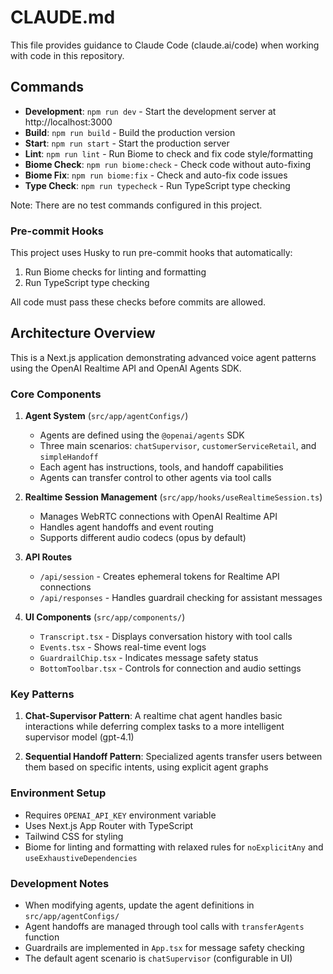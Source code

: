 # CLAUDE.md

This file provides guidance to Claude Code (claude.ai/code) when working with code in this repository.

## Commands

- **Development**: `npm run dev` - Start the development server at http://localhost:3000
- **Build**: `npm run build` - Build the production version
- **Start**: `npm run start` - Start the production server
- **Lint**: `npm run lint` - Run Biome to check and fix code style/formatting
- **Biome Check**: `npm run biome:check` - Check code without auto-fixing
- **Biome Fix**: `npm run biome:fix` - Check and auto-fix code issues
- **Type Check**: `npm run typecheck` - Run TypeScript type checking

Note: There are no test commands configured in this project.

### Pre-commit Hooks

This project uses Husky to run pre-commit hooks that automatically:
1. Run Biome checks for linting and formatting
2. Run TypeScript type checking

All code must pass these checks before commits are allowed.

## Architecture Overview

This is a Next.js application demonstrating advanced voice agent patterns using the OpenAI Realtime API and OpenAI Agents SDK.

### Core Components

1. **Agent System** (`src/app/agentConfigs/`)
   - Agents are defined using the `@openai/agents` SDK
   - Three main scenarios: `chatSupervisor`, `customerServiceRetail`, and `simpleHandoff`
   - Each agent has instructions, tools, and handoff capabilities
   - Agents can transfer control to other agents via tool calls

2. **Realtime Session Management** (`src/app/hooks/useRealtimeSession.ts`)
   - Manages WebRTC connections with OpenAI Realtime API
   - Handles agent handoffs and event routing
   - Supports different audio codecs (opus by default)

3. **API Routes**
   - `/api/session` - Creates ephemeral tokens for Realtime API connections
   - `/api/responses` - Handles guardrail checking for assistant messages

4. **UI Components** (`src/app/components/`)
   - `Transcript.tsx` - Displays conversation history with tool calls
   - `Events.tsx` - Shows real-time event logs
   - `GuardrailChip.tsx` - Indicates message safety status
   - `BottomToolbar.tsx` - Controls for connection and audio settings

### Key Patterns

1. **Chat-Supervisor Pattern**: A realtime chat agent handles basic interactions while deferring complex tasks to a more intelligent supervisor model (gpt-4.1)

2. **Sequential Handoff Pattern**: Specialized agents transfer users between them based on specific intents, using explicit agent graphs

### Environment Setup

- Requires `OPENAI_API_KEY` environment variable
- Uses Next.js App Router with TypeScript
- Tailwind CSS for styling
- Biome for linting and formatting with relaxed rules for `noExplicitAny` and `useExhaustiveDependencies`

### Development Notes

- When modifying agents, update the agent definitions in `src/app/agentConfigs/`
- Agent handoffs are managed through tool calls with `transferAgents` function
- Guardrails are implemented in `App.tsx` for message safety checking
- The default agent scenario is `chatSupervisor` (configurable in UI)